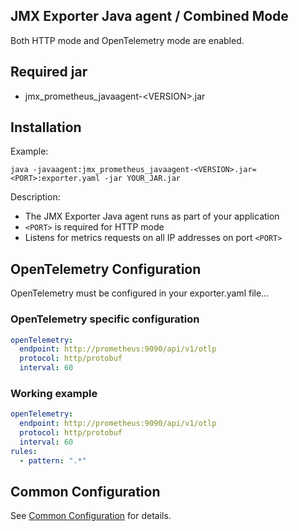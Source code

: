 JMX Exporter Java agent / Combined Mode
---

Both HTTP mode and OpenTelemetry mode are enabled.

## Required jar

- jmx_prometheus_javaagent-\<VERSION>.jar

## Installation

Example:

```shell
java -javaagent:jmx_prometheus_javaagent-<VERSION>.jar=<PORT>:exporter.yaml -jar YOUR_JAR.jar
```

Description:

- The JMX Exporter Java agent runs as part of your application
- `<PORT>` is required for HTTP mode
- Listens for metrics requests on all IP addresses on port `<PORT>` 

## OpenTelemetry Configuration

OpenTelemetry must be configured in your exporter.yaml file...

### OpenTelemetry specific configuration

```yaml
openTelemetry:
  endpoint: http://prometheus:9090/api/v1/otlp
  protocol: http/protobuf
  interval: 60
```

### Working example

```yaml
openTelemetry:
  endpoint: http://prometheus:9090/api/v1/otlp
  protocol: http/protobuf
  interval: 60
rules:
  - pattern: ".*"
```

## Common Configuration

See [Common Configuration](../COMMON_CONFIGURATION.md) for details.

